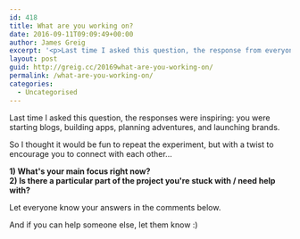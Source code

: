 ```yaml
---
id: 418
title: What are you working on?
date: 2016-09-11T09:09:49+00:00
author: James Greig
excerpt: '<p>Last time I asked this question, the response from everyone rading this blog was inspiring: &nbsp;you were starting blogs, building apps, planning adventures, and launching brands.</p><p>So I thought it would be fun to repeat the experiment, but with a twist to encourage you to connect with each other..</p>'
layout: post
guid: http://greig.cc/20169what-are-you-working-on/
permalink: /what-are-you-working-on/
categories:
  - Uncategorised
---
```

<p>Last time I asked this question, the responses were inspiring:  you were starting blogs, building apps, planning adventures, and launching brands.</p>
<p>So I thought it would be fun to repeat the experiment, but with a twist to encourage you to connect with each other...</p>
<p><strong>1) What's your main focus right now?</strong><br><strong>2) Is there a particular part of the project you're stuck with / need help with?</strong></p>
<p>Let everyone know your answers in the comments below.</p>
<p>And if you can help someone else, let them know :)</p>